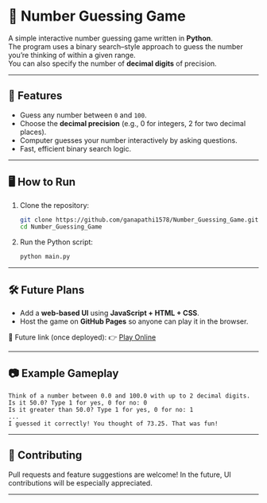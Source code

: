 # 🎯 Number Guessing Game

A simple interactive number guessing game written in **Python**.  
The program uses a binary search–style approach to guess the number you’re thinking of within a given range.  
You can also specify the number of **decimal digits** of precision.

---

## 🚀 Features
- Guess any number between `0` and `100`.
- Choose the **decimal precision** (e.g., 0 for integers, 2 for two decimal places).
- Computer guesses your number interactively by asking questions.
- Fast, efficient binary search logic.

---

## 🖥️ How to Run
1. Clone the repository:
   ```bash
   git clone https://github.com/ganapathi1578/Number_Guessing_Game.git
   cd Number_Guessing_Game
   ```

2. Run the Python script:

   ```bash
   python main.py
   ```

---

## 🛠️ Future Plans

* Add a **web-based UI** using **JavaScript + HTML + CSS**.
* Host the game on **GitHub Pages** so anyone can play it in the browser.

🔗 Future link (once deployed):
👉 [Play Online](https://ganapathi1578.github.io/Number_Guessing_Game)

---

## 📷 Example Gameplay

```
Think of a number between 0.0 and 100.0 with up to 2 decimal digits.
Is it 50.0? Type 1 for yes, 0 for no: 0
Is it greater than 50.0? Type 1 for yes, 0 for no: 1
...
I guessed it correctly! You thought of 73.25. That was fun!
```

---

## 🤝 Contributing

Pull requests and feature suggestions are welcome!
In the future, UI contributions will be especially appreciated.

---
